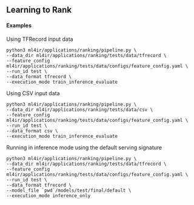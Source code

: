 ## Learning to Rank

#### Examples
Using TFRecord input data
```
python3 ml4ir/applications/ranking/pipeline.py \
--data_dir ml4ir/applications/ranking/tests/data/tfrecord \
--feature_config ml4ir/applications/ranking/tests/data/configs/feature_config.yaml \
--run_id test \
--data_format tfrecord \
--execution_mode train_inference_evaluate
```

Using CSV input data
```
python3 ml4ir/applications/ranking/pipeline.py \
--data_dir ml4ir/applications/ranking/tests/data/csv \
--feature_config ml4ir/applications/ranking/tests/data/configs/feature_config.yaml \
--run_id test \
--data_format csv \
--execution_mode train_inference_evaluate
```

Running in inference mode using the default serving signature
```
python3 ml4ir/applications/ranking/pipeline.py \
--data_dir ml4ir/applications/ranking/tests/data/tfrecord \
--feature_config ml4ir/applications/ranking/tests/data/configs/feature_config.yaml \
--run_id test \
--data_format tfrecord \
--model_file `pwd`/models/test/final/default \
--execution_mode inference_only
```

